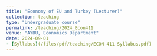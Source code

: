 ```yaml
---
title: "Economy of EU and Turkey (Lecturer)"
collection: teaching
type: "Undergraduate course"
permalink: /teaching/2024_Econ411
venue: "AYBU, Economics Department"
date: 2024-09-01
- [Syllabus](/files/pdf/teaching/ECON 411 Syllabus.pdf)
---
```

